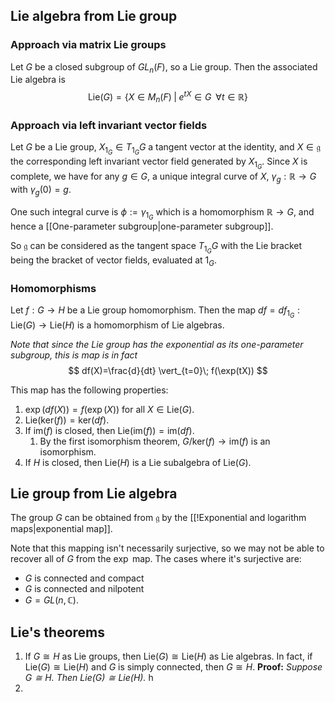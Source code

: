 ## Lie algebra from Lie group
### Approach via matrix Lie groups
Let $G$ be a closed subgroup of $GL_{n}(F)$, so a Lie group. Then the associated Lie algebra is 
$$
\text{Lie}(G)=\{ X \in M_{n}(F) \;\vert\; e^{tX} \in G \;\; \forall t \in \mathbb{R} \}
$$

### Approach via left invariant vector fields
Let $G$ be a Lie group, $X_{1_{G}} \in T_{1_{G}}G$ a tangent vector at the identity, and $X\in \mathfrak{g}$ the corresponding left invariant vector field generated by $X_{1_{G}}$. Since $X$ is complete, we have for any $g \in G$, a unique integral curve of $X$, $\gamma_{g}: \mathbb{R} \to G$ with $\gamma_{g}(0)=g$. 

One such integral curve is $\phi:=\gamma_{{1_{G}}}$ which is a homomorphism $\mathbb{R} \to G$, and hence a [[One-parameter subgroup|one-parameter subgroup]]. 

So $\mathfrak{g}$ can be considered as the tangent space $T_{1_{G}} G$ with the Lie bracket being the bracket of vector fields, evaluated at $1_{G}$.

### Homomorphisms
Let $f: G \to H$ be a Lie group homomorphism. Then the map $df=df_{1_{G}}: \text{Lie}(G) \to \text{Lie}(H)$ is a homomorphism of Lie algebras. 

*Note that since the Lie group has the exponential as its one-parameter subgroup, this is map is in fact*
$$
df(X)=\frac{d}{dt} \vert_{t=0}\; f(\exp(tX))
$$

This map has the following properties:
1. $\exp(df(X))=f(\exp(X))$ for all $X\in \text{Lie}(G)$.
2. $\text{Lie}(\text{ker}(f))=\text{ker}(df)$.
3. If $\text{im}(f)$ is closed, then $\text{Lie}(\text{im}(f))=\text{im}(df)$.
	1. By the first isomorphism theorem, $G / \text{ker}(f) \to \text{im}(f)$ is an isomorphism.
4. If $H$ is closed, then $\text{Lie}(H)$ is a Lie subalgebra of $\text{Lie}(G)$.


## Lie group from Lie algebra
The group $G$ can be obtained from $\mathfrak{g}$ by the [[!Exponential and logarithm maps|exponential map]].

Note that this mapping isn't necessarily surjective, so we may not be able to recover all of $G$ from the $\exp$ map. The cases where it's surjective are:
- $G$ is connected and compact
- $G$ is connected and nilpotent
- $G = GL(n,\mathbb{C})$.

## Lie's theorems
1. If $G \cong H$ as Lie groups, then $\text{Lie}(G) \cong \text{Lie}(H)$ as Lie algebras.
	In fact, if $\text{Lie}(G) \cong \text{Lie}(H)$ and $G$ is simply connected, then $G \cong H$.
	**Proof:**
		*Suppose $G \cong H$. Then $\text{Lie}(G) \cong \text{Lie}(H)$.*
			h
2. 
